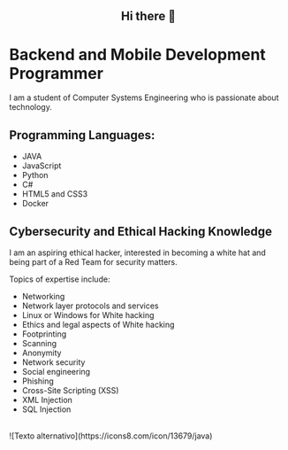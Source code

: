 ## <center> Hi there 👋 </center>

# Backend and Mobile Development Programmer

I am a student of Computer Systems Engineering who is passionate about technology.

## Programming Languages:
- JAVA
- JavaScript
- Python
- C#
- HTML5 and CSS3
- Docker

## Cybersecurity and Ethical Hacking Knowledge

I am an aspiring ethical hacker, interested in becoming a white hat and being part of a Red Team for security matters.

Topics of expertise include:
- Networking
- Network layer protocols and services
- Linux or Windows for White hacking
- Ethics and legal aspects of White hacking
- Footprinting
- Scanning
- Anonymity
- Network security
- Social engineering
- Phishing
- Cross-Site Scripting (XSS)
- XML Injection
- SQL Injection
<br>
![Texto alternativo](https://icons8.com/icon/13679/java)

<!--
**ender346/ender346** is a ✨ _special_ ✨ repository because its `README.md` (this file) appears on your GitHub profile.

Here are some ideas to get you started:

- 🔭 I’m currently working on ...
- 🌱 I’m currently learning ...
- 👯 I’m looking to collaborate on ...
- 🤔 I’m looking for help with ...
- 💬 Ask me about ...
- 📫 How to reach me: ...
- 😄 Pronouns: ...
- ⚡ Fun fact: ...
-->
